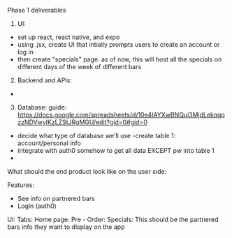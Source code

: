 Phase 1 deliverables

1. UI:
- set up react, react native, and expo
- using .jsx, create UI that intially prompts users to create an account or log in
- then create "specials" page. as of now, this will host all the specials on different days of the week of different bars


2. Backend and APIs:
- 


3. Database:
guide: https://docs.google.com/spreadsheets/d/10e4lAYXwBNQuj3MjdLekqqpzzNDVwylKzLZStJRgMGU/edit?gid=0#gid=0 
- decide what type of database we'll use
-create table 1: account/personal info
- integrate with auth0 somehow to get all data EXCEPT pw into table 1
- 

What should the end product look like on the user side:

Features: 
- See info on partnered bars 
- Login (auth0)


UI:
Tabs:
    Home page: 
    Pre - Order: 
    Specials:
        This should be the partnered bars info they want to display on the app